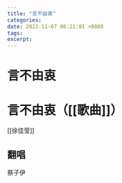 ```yaml
---
title: "言不由衷"
categories: 
date: 2022-11-07 06:21:01 +0800
tags: 
excerpt: 
---
```



# 言不由衷






# 言不由衷（[[歌曲]]）

[[徐佳莹]]

## 翻唱

蔡子伊





